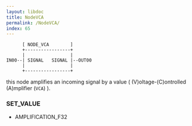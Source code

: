```yaml
---
layout: libdoc
title: NodeVCA
permalink: /NodeVCA/
index: 65
---
```


          [ NODE_VCA        ]       
          +-----------------+       
          |                 |       
    IN00--| SIGNAL   SIGNAL |--OUT00
          |                 |       
          +-----------------+       

this node amplifies an incoming signal by a value ( (V)oltage-(C)ontrolled (A)mplifier (`VCA`) ).

### SET_VALUE

- AMPLIFICATION_F32



